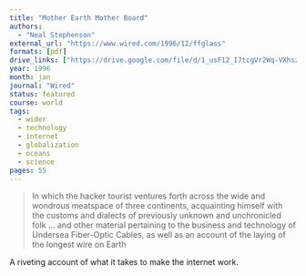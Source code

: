 ```yaml
---
title: "Mother Earth Mother Board"
authors:
  - "Neal Stephenson"
external_url: "https://www.wired.com/1996/12/ffglass"
formats: [pdf]
drive_links: ["https://drive.google.com/file/d/1_usF12_I7tcgVr2Wq-VXhszNIWCYDahG/view?usp=drivesdk"]
year: 1996
month: jan
journal: "Wired"
status: featured
course: world
tags:
  - wider
  - technology
  - internet
  - globalization
  - oceans
  - science
pages: 55
---
```


> In which the hacker tourist ventures forth across the wide and wondrous meatspace of three continents, acquainting himself with the customs and dialects of previously unknown and unchronicled folk ... and other material pertaining to the business and technology of Undersea Fiber-Optic Cables, as well as an account of the laying of the longest wire on Earth

A riveting account of what it takes to make the internet work.
